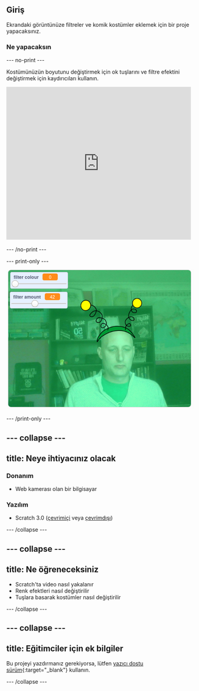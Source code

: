## Giriş

Ekrandaki görüntünüze filtreler ve komik kostümler eklemek için bir proje yapacaksınız.

### Ne yapacaksın

--- no-print ---

Kostümünüzün boyutunu değiştirmek için ok tuşlarını ve filtre efektini değiştirmek için kaydırıcıları kullanın. 
<iframe src="https://scratch.mit.edu/projects/442619506/embed" allowtransparency="true" width="485" height="402" frameborder="0" scrolling="no" allowfullscreen mark="crwd-mark"></iframe>

--- /no-print ---

--- print-only ---

![Projeyi tamamla](images/final.png)

--- /print-only ---

--- collapse ---
---
title: Neye ihtiyacınız olacak
---

### Donanım

+ Web kamerası olan bir bilgisayar

### Yazılım

+ Scratch 3.0 ([çevrimiçi](http://rpf.io/scratchon) veya [çevrimdışı](http://rpf.io/scratchoff))

--- /collapse ---

--- collapse ---
---
title: Ne öğreneceksiniz
---

- Scratch'ta video nasıl yakalanır
- Renk efektleri nasıl değiştirilir
- Tuşlara basarak kostümler nasıl değiştirilir

--- /collapse ---

--- collapse ---
---
title: Eğitimciler için ek bilgiler
---

Bu projeyi yazdırmanız gerekiyorsa, lütfen [yazıcı dostu sürüm](https://projects.raspberrypi.org/tr-TR/projects/scratchchat-filters/print){:target="_blank"} kullanın.

--- /collapse ---
